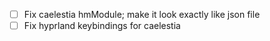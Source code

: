 - [ ] Fix caelestia hmModule; make it look exactly like json file
- [ ] Fix hyprland keybindings for caelestia
